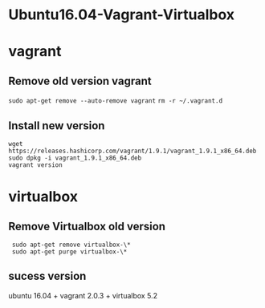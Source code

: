 # Ubuntu16.04-Vagrant-Virtualbox

# vagrant  
## Remove old version vagrant 
``` sudo apt-get remove --auto-remove vagrant ```
``` rm -r ~/.vagrant.d ```



## Install new version
```
wget https://releases.hashicorp.com/vagrant/1.9.1/vagrant_1.9.1_x86_64.deb
sudo dpkg -i vagrant_1.9.1_x86_64.deb 
vagrant version
```


# virtualbox

## Remove Virtualbox old version  

```  sudo apt-get remove virtualbox-\*   ```  
```  sudo apt-get purge virtualbox-\*    ```



##  sucess version

ubuntu 16.04 + vagrant 2.0.3 + virtualbox 5.2








